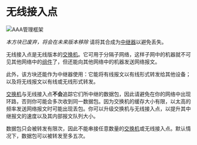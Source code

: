 # 无线接入点

![AAA管理框架](oredict:oc:accessPoint)

*本方块已废弃，将会在未来版本移除* 请将其合成为[中继器](relay.md)以避免丢失。

无线接入点是无线版本的[交换机](switch.md)。它可用于分隔子网络，这样子网中的机器就不可见其他网络中的[组件](../general/computer.md)了，但还能向其他网络中的机器发送网络报文。

此外，该方块还能作为中继器使用：它能将有线报文以有线形式转发给其他设备；以及将无线报文以有线或无线形式转发。

[交换机](switch.md)与无线接入点**不会**追踪它们所中继的数据包，因此请避免在你的网络中出现环路，否则你可能会多次收到同一数据包。因为交换机的缓存大小有限，以太高的频率发送网络报文时可能出现丢包。你可以升级交换机与无线接入点，以提升其中继报文的速度以及其内部报文队列大小。

数据包只会被转发有限次，因此不能串接任意数量的[交换机](switch.md)或无线接入点。默认情况下，数据包可以被转发至多五次。
